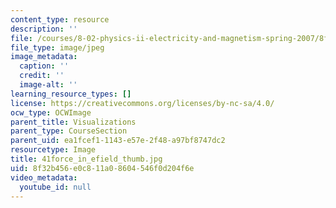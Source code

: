 ```yaml
---
content_type: resource
description: ''
file: /courses/8-02-physics-ii-electricity-and-magnetism-spring-2007/8f32b456e0c811a08604546f0d204f6e_41force_in_efield_thumb.jpg
file_type: image/jpeg
image_metadata:
  caption: ''
  credit: ''
  image-alt: ''
learning_resource_types: []
license: https://creativecommons.org/licenses/by-nc-sa/4.0/
ocw_type: OCWImage
parent_title: Visualizations
parent_type: CourseSection
parent_uid: ea1fcef1-1143-e57e-2f48-a97bf8747dc2
resourcetype: Image
title: 41force_in_efield_thumb.jpg
uid: 8f32b456-e0c8-11a0-8604-546f0d204f6e
video_metadata:
  youtube_id: null
---
```

